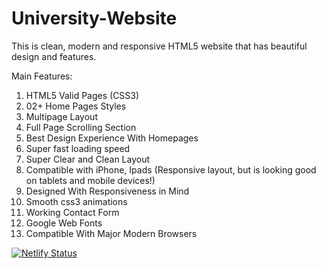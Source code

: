 # University-Website

This is clean, modern and responsive HTML5 website that has beautiful design and  features. 

Main Features:

1.  HTML5 Valid Pages (CSS3)
2.  02+ Home Pages Styles
3.  Multipage Layout
4.  Full Page Scrolling Section
5.  Best Design Experience With Homepages
6.  Super fast loading speed
7.  Super Clear and Clean Layout
8.  Compatible with iPhone, Ipads (Responsive layout, but is looking good on tablets and mobile devices!)
9.  Designed With Responsiveness in Mind
10. Smooth css3 animations
11. Working Contact Form
12. Google Web Fonts
13. Compatible With Major Modern Browsers  

[![Netlify Status](https://api.netlify.com/api/v1/badges/35077d3c-c060-4809-b7cb-f4fb65cfdb0c/deploy-status)](https://app.netlify.com/sites/university-responsive/deploys)



